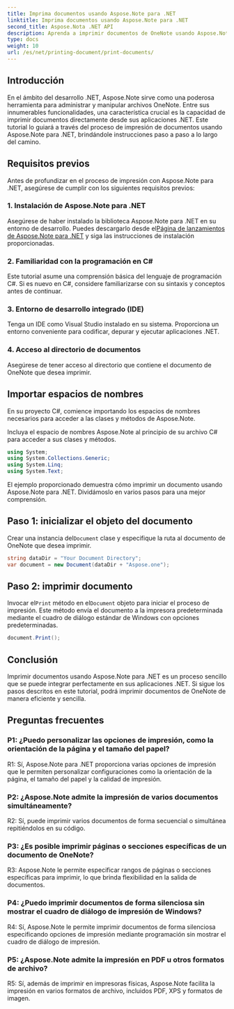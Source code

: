 ```yaml
---
title: Imprima documentos usando Aspose.Note para .NET
linktitle: Imprima documentos usando Aspose.Note para .NET
second_title: Aspose.Nota .NET API
description: Aprenda a imprimir documentos de OneNote usando Aspose.Note para .NET. Guía paso a paso para una integración perfecta en sus aplicaciones .NET.
type: docs
weight: 10
url: /es/net/printing-document/print-documents/
---
```

## Introducción

En el ámbito del desarrollo .NET, Aspose.Note sirve como una poderosa herramienta para administrar y manipular archivos OneNote. Entre sus innumerables funcionalidades, una característica crucial es la capacidad de imprimir documentos directamente desde sus aplicaciones .NET. Este tutorial lo guiará a través del proceso de impresión de documentos usando Aspose.Note para .NET, brindándole instrucciones paso a paso a lo largo del camino.

## Requisitos previos

Antes de profundizar en el proceso de impresión con Aspose.Note para .NET, asegúrese de cumplir con los siguientes requisitos previos:

### 1. Instalación de Aspose.Note para .NET

 Asegúrese de haber instalado la biblioteca Aspose.Note para .NET en su entorno de desarrollo. Puedes descargarlo desde el[Página de lanzamientos de Aspose.Note para .NET](https://releases.aspose.com/note/net/) y siga las instrucciones de instalación proporcionadas.

### 2. Familiaridad con la programación en C#

Este tutorial asume una comprensión básica del lenguaje de programación C#. Si es nuevo en C#, considere familiarizarse con su sintaxis y conceptos antes de continuar.

### 3. Entorno de desarrollo integrado (IDE)

Tenga un IDE como Visual Studio instalado en su sistema. Proporciona un entorno conveniente para codificar, depurar y ejecutar aplicaciones .NET.

### 4. Acceso al directorio de documentos

Asegúrese de tener acceso al directorio que contiene el documento de OneNote que desea imprimir.

## Importar espacios de nombres

En su proyecto C#, comience importando los espacios de nombres necesarios para acceder a las clases y métodos de Aspose.Note.

Incluya el espacio de nombres Aspose.Note al principio de su archivo C# para acceder a sus clases y métodos.

```csharp
using System;
using System.Collections.Generic;
using System.Linq;
using System.Text;
```

El ejemplo proporcionado demuestra cómo imprimir un documento usando Aspose.Note para .NET. Dividámoslo en varios pasos para una mejor comprensión.

## Paso 1: inicializar el objeto del documento

 Crear una instancia del`Document` clase y especifique la ruta al documento de OneNote que desea imprimir.

```csharp
string dataDir = "Your Document Directory";
var document = new Document(dataDir + "Aspose.one");
```

## Paso 2: imprimir documento

 Invocar el`Print` método en el`Document` objeto para iniciar el proceso de impresión. Este método envía el documento a la impresora predeterminada mediante el cuadro de diálogo estándar de Windows con opciones predeterminadas.

```csharp
document.Print();
```

## Conclusión

Imprimir documentos usando Aspose.Note para .NET es un proceso sencillo que se puede integrar perfectamente en sus aplicaciones .NET. Si sigue los pasos descritos en este tutorial, podrá imprimir documentos de OneNote de manera eficiente y sencilla.

## Preguntas frecuentes

### P1: ¿Puedo personalizar las opciones de impresión, como la orientación de la página y el tamaño del papel?

R1: Sí, Aspose.Note para .NET proporciona varias opciones de impresión que le permiten personalizar configuraciones como la orientación de la página, el tamaño del papel y la calidad de impresión.

### P2: ¿Aspose.Note admite la impresión de varios documentos simultáneamente?

R2: Sí, puede imprimir varios documentos de forma secuencial o simultánea repitiéndolos en su código.

### P3: ¿Es posible imprimir páginas o secciones específicas de un documento de OneNote?

R3: Aspose.Note le permite especificar rangos de páginas o secciones específicas para imprimir, lo que brinda flexibilidad en la salida de documentos.

### P4: ¿Puedo imprimir documentos de forma silenciosa sin mostrar el cuadro de diálogo de impresión de Windows?

R4: Sí, Aspose.Note le permite imprimir documentos de forma silenciosa especificando opciones de impresión mediante programación sin mostrar el cuadro de diálogo de impresión.

### P5: ¿Aspose.Note admite la impresión en PDF u otros formatos de archivo?

R5: Sí, además de imprimir en impresoras físicas, Aspose.Note facilita la impresión en varios formatos de archivo, incluidos PDF, XPS y formatos de imagen.